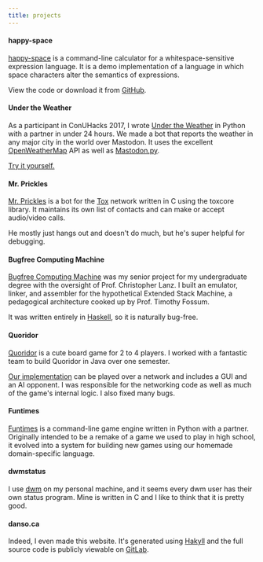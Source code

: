 ```yaml
---
title: projects
---
```


#### happy-space

[happy-space](/blog/happy-space/) is a command-line calculator for a whitespace-sensitive expression language. It is a demo implementation of a language in which space characters alter the semantics of expressions.

View the code or download it from [GitHub](https://github.com/ninedotnine/happy-space).

#### Under the Weather

As a participant in ConUHacks 2017, I wrote [Under the Weather](https://gitlab.com/danso/under-the-weather) in Python with a partner in under 24 hours. We made a bot that reports the weather in any major city in the world over Mastodon. It uses the excellent [OpenWeatherMap](http://openweathermap.org/) API as well as [Mastodon.py](https://mastodonpy.readthedocs.io/en/latest/).

[Try it yourself.](https://mastodon.social/@UnderTheWeather)

#### Mr. Prickles

[Mr. Prickles](https://gitlab.com/danso/mrprickles) is a bot for the [Tox](https://tox.chat) network written in C using the toxcore library. It maintains its own list of contacts and can make or accept audio/video calls.

He mostly just hangs out and doesn't do much, but he's super helpful for debugging. 

#### Bugfree Computing Machine

[Bugfree Computing Machine](https://gitlab.com/danso/bugfree-computing-machine)
was my senior project for my undergraduate degree with the oversight of Prof. Christopher Lanz. I built an emulator, linker, and assembler for the hypothetical Extended Stack Machine, a pedagogical architecture cooked up by Prof. Timothy Fossum. 

It was written entirely in [Haskell](https://www.haskell.org/), so it is naturally bug-free.

#### Quoridor

[Quoridor](https://en.wikipedia.org/wiki/Quoridor) is a cute board game for 2 to 4 players. I worked with a fantastic team to build Quoridor in Java over one semester. 

[Our implementation](https://github.com/softe-teams-quoridor/quoridor) can be played over a network and includes a GUI and an AI opponent. I was responsible for the networking code as well as much of the game's internal logic. I also fixed many bugs.

#### Funtimes

[Funtimes](https://github.com/ninedotnine/funtimes) is a command-line game engine written in Python with a partner. Originally intended to be a remake of a game we used to play in high school, it evolved into a system for building new games using our homemade domain-specific language.

#### dwmstatus

I use [dwm](https://dwm.suckless.org/) on my personal machine, and it seems every dwm user has their own status program. Mine is written in C and I like to think that it is pretty good. 

#### danso.ca

Indeed, I even made this website. It's generated using [Hakyll](https://jaspervdj.be/hakyll/) and the full source code is publicly viewable on [GitLab](https://gitlab.com/danso/danso.ca).
